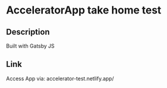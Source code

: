 # AcceleratorApp take home test

## Description

Built with Gatsby JS

## Link

Access App via: accelerator-test.netlify.app/
